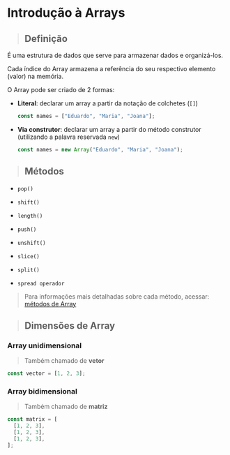 # Introdução à Arrays

> ## **Definição**

É uma estrutura de dados que serve para armazenar dados e organizá-los.

Cada índice do Array armazena a referência do seu respectivo elemento (valor) na memória.

O Array pode ser criado de 2 formas:

- **Literal**: declarar um array a partir da notação de colchetes (`[]`)

  ```js
  const names = ["Eduardo", "Maria", "Joana"];
  ```

- **Via construtor**: declarar um array a partir do método construtor (utilizando a palavra reservada `new`)

  ```js
  const names = new Array("Eduardo", "Maria", "Joana");
  ```

> ## **Métodos**

- `pop()`

- `shift()`

- `length()`

- `push()`

- `unshift()`

- `slice()`

- `split()`

- `spread operador`

> Para informações mais detalhadas sobre cada método, acessar: [métodos de Array](array-methods.md)

> ## **Dimensões de Array**

### **Array unidimensional**

> Também chamado de **vetor**

```js
const vector = [1, 2, 3];
```

### **Array bidimensional**

> Também chamado de **matriz**

```js
const matrix = [
  [1, 2, 3],
  [1, 2, 3],
  [1, 2, 3],
];
```
